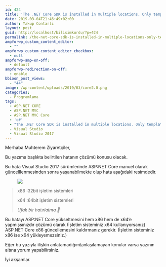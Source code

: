 ```yaml
---
id: 424
title: 'The .NET Core SDK is installed in multiple locations. Only templates from the SDK(s) installed at &#8230; hatasının çözümü'
date: 2019-03-04T21:46:49+02:00
author: Yakup Contarlı
layout: post
guid: http://localhost/bilisimkurdu/?p=424
permalink: /the-net-core-sdk-is-installed-in-multiple-locations-only-templates-from-the-sdks-installed-at-hatasinin-cozumu/
ampforwp_custom_content_editor:
  - ""
ampforwp_custom_content_editor_checkbox:
  - null
ampforwp-amp-on-off:
  - default
ampforwp-redirection-on-off:
  - enable
bbioon_post_views:
  - "44"
image: /wp-content/uploads/2019/03/core2.0.png
categories:
  - Programlama
tags:
  - ASP.NET CORE
  - ASP.NET MVC
  - ASP.NET MVC Core
  - 'c#'
  - "The .NET Core SDK is installed in multiple locations. Only templates from the SDK(s) installed at 'C:\Program Files\dotnet\sdk\' will be displayed."
  - Visual Studio
  - Visual Studio 2017
---
```

Merhaba Muhterem Ziyaretçiler,

Bu yazıma başlıkta belirtilen hatanın çözümü konusu olacak.

Bu hata Visual Studio 2017 sürümlerinde ASP:NET Core manuel olarak güncelllenmesinden sonra yaşanabilmekte olup hata aşağıdaki resimdedir.

<!--more--><figure class="wp-block-image">

![](https://docs.microsoft.com/tr-tr/aspnet/core/test/troubleshoot/_static/multiplelocations.png?view=aspnetcore-2.2) </figure> 

<blockquote class="wp-block-quote">
  <p>
    x86 :32bit işletim sistemleri
  </p>
  
  <p>
    x64 :64bit işletim sistemleri
  </p>
  
  <cite>Ufak bir hatırlatma 🙂</cite>
</blockquote>

Bu hatayı ASP:NET Core yükseltmesini hem x86 hem de x64&#8217;e yapmışsınızdır çözümü olarak (İşletim sisteminiz x64 kullanıyorsanız) ASP.NET Core x86 güncellemesini kaldırmanız gerekir. (İşletim sisteminiz x86 ise x64 yükleyemezsiniz.)

Eğer bu yazıyla ilişkin anlatamadığım\anlaşılamayan konular varsa yazının altına yorum yapabilirsiniz.  


İyi akşamlar.